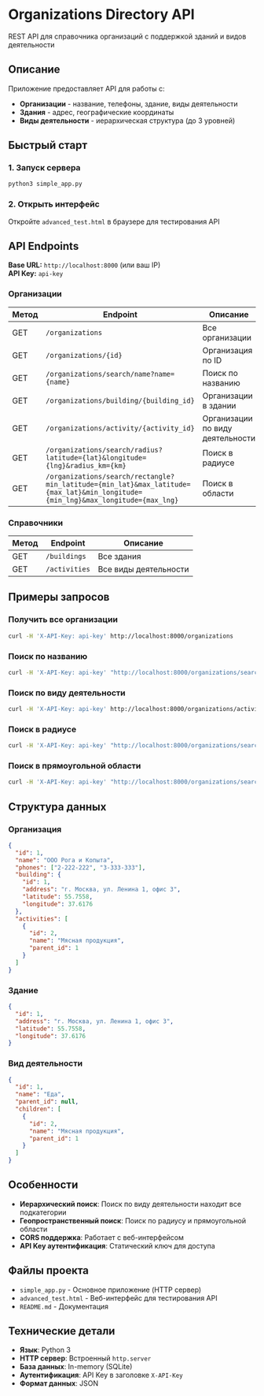 # Organizations Directory API

REST API для справочника организаций с поддержкой зданий и видов деятельности

## Описание

Приложение предоставляет API для работы с:
- **Организации** - название, телефоны, здание, виды деятельности
- **Здания** - адрес, географические координаты
- **Виды деятельности** - иерархическая структура (до 3 уровней)

## Быстрый старт

### 1. Запуск сервера
```bash
python3 simple_app.py
```

### 2. Открыть интерфейс
Откройте `advanced_test.html` в браузере для тестирования API

## API Endpoints

**Base URL:** `http://localhost:8000` (или ваш IP)  
**API Key:** `api-key`

### Организации

| Метод | Endpoint | Описание |
|-------|----------|----------|
| GET | `/organizations` | Все организации |
| GET | `/organizations/{id}` | Организация по ID |
| GET | `/organizations/search/name?name={name}` | Поиск по названию |
| GET | `/organizations/building/{building_id}` | Организации в здании |
| GET | `/organizations/activity/{activity_id}` | Организации по виду деятельности |
| GET | `/organizations/search/radius?latitude={lat}&longitude={lng}&radius_km={km}` | Поиск в радиусе |
| GET | `/organizations/search/rectangle?min_latitude={min_lat}&max_latitude={max_lat}&min_longitude={min_lng}&max_longitude={max_lng}` | Поиск в области |

### Справочники

| Метод | Endpoint | Описание |
|-------|----------|----------|
| GET | `/buildings` | Все здания |
| GET | `/activities` | Все виды деятельности |

## Примеры запросов

### Получить все организации
```bash
curl -H 'X-API-Key: api-key' http://localhost:8000/organizations
```

### Поиск по названию
```bash
curl -H 'X-API-Key: api-key' "http://localhost:8000/organizations/search/name?name=Рога"
```

### Поиск по виду деятельности
```bash
curl -H 'X-API-Key: api-key' http://localhost:8000/organizations/activity/1
```

### Поиск в радиусе
```bash
curl -H 'X-API-Key: api-key' "http://localhost:8000/organizations/search/radius?latitude=55.7558&longitude=37.6176&radius_km=5"
```

### Поиск в прямоугольной области
```bash
curl -H 'X-API-Key: api-key' "http://localhost:8000/organizations/search/rectangle?min_latitude=55.7&max_latitude=55.8&min_longitude=37.6&max_longitude=37.7"
```

## Структура данных

### Организация
```json
{
  "id": 1,
  "name": "ООО Рога и Копыта",
  "phones": ["2-222-222", "3-333-333"],
  "building": {
    "id": 1,
    "address": "г. Москва, ул. Ленина 1, офис 3",
    "latitude": 55.7558,
    "longitude": 37.6176
  },
  "activities": [
    {
      "id": 2,
      "name": "Мясная продукция",
      "parent_id": 1
    }
  ]
}
```

### Здание
```json
{
  "id": 1,
  "address": "г. Москва, ул. Ленина 1, офис 3",
  "latitude": 55.7558,
  "longitude": 37.6176
}
```

### Вид деятельности
```json
{
  "id": 1,
  "name": "Еда",
  "parent_id": null,
  "children": [
    {
      "id": 2,
      "name": "Мясная продукция",
      "parent_id": 1
    }
  ]
}
```

## Особенности

- **Иерархический поиск**: Поиск по виду деятельности находит все подкатегории
- **Геопространственный поиск**: Поиск по радиусу и прямоугольной области
- **CORS поддержка**: Работает с веб-интерфейсом
- **API Key аутентификация**: Статический ключ для доступа

## Файлы проекта

- `simple_app.py` - Основное приложение (HTTP сервер)
- `advanced_test.html` - Веб-интерфейс для тестирования API
- `README.md` - Документация

## Технические детали

- **Язык**: Python 3
- **HTTP сервер**: Встроенный `http.server`
- **База данных**: In-memory (SQLite)
- **Аутентификация**: API Key в заголовке `X-API-Key`
- **Формат данных**: JSON
